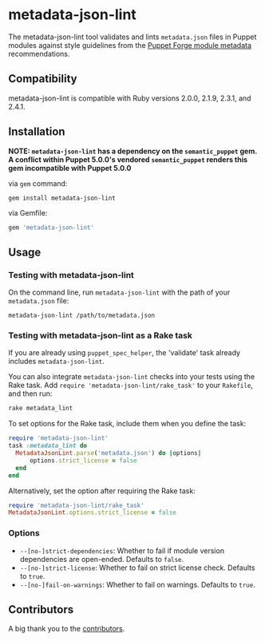 # metadata-json-lint

The metadata-json-lint tool validates and lints `metadata.json` files in Puppet modules against style guidelines from the [Puppet Forge module metadata](https://docs.puppet.com/puppet/latest/modules_publishing.html#write-a-metadatajson-file) recommendations.

## Compatibility

metadata-json-lint is compatible with Ruby versions 2.0.0, 2.1.9, 2.3.1, and 2.4.1.

## Installation
**NOTE: `metadata-json-lint` has a dependency on the `semantic_puppet` gem.
A conflict within Puppet 5.0.0's vendored `semantic_puppet` renders this gem
incompatible with Puppet 5.0.0**

via `gem` command:
``` shell
gem install metadata-json-lint
```

via Gemfile:
``` ruby
gem 'metadata-json-lint'
```

## Usage

### Testing with metadata-json-lint

On the command line, run `metadata-json-lint` with the path of your `metadata.json` file:

```shell
metadata-json-lint /path/to/metadata.json
```

### Testing with metadata-json-lint as a Rake task

If you are already using `puppet_spec_helper`, the 'validate' task already includes `metadata-json-lint`.

You can also integrate `metadata-json-lint` checks into your tests using the Rake task. Add `require 'metadata-json-lint/rake_task'` to your `Rakefile`, and then run:

```ruby
rake metadata_lint
```

To set options for the Rake task, include them when you define the task:

```ruby
require 'metadata-json-lint'
task :metadata_lint do
  MetadataJsonLint.parse('metadata.json') do |options|
      options.strict_license = false
  end
end
```

Alternatively, set the option after requiring the Rake task:

```ruby
require 'metadata-json-lint/rake_task'
MetadataJsonLint.options.strict_license = false
```

### Options

* `--[no-]strict-dependencies`: Whether to fail if module version dependencies are open-ended. Defaults to `false`.
* `--[no-]strict-license`: Whether to fail on strict license check. Defaults to `true`.
* `--[no-]fail-on-warnings`: Whether to fail on warnings. Defaults to `true`.

## Contributors

A big thank you to the [contributors](https://github.com/voxpupuli/metadata-json-lint/graphs/contributors).
